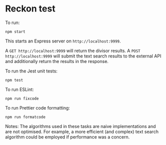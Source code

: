 # Reckon test

To run:

`npm start`

This starts an Express server on `http://localhost:9999`.

A ``GET http://localhost:9999`` will return the divisor results.
A ``POST http://localhost:9999`` will submit the text search results to the external API and additionally return the results in the response.

To run the Jest unit tests:

`npm test`

To run ESLint:

`npm run fixcode`

To run Prettier code formatting:

`npm run formatcode`

Notes:
The algorithms used in these tasks are naive implementations and are not optimised. For example, a more efficient (and complex) text search algorithm could be employed if performance was a concern.